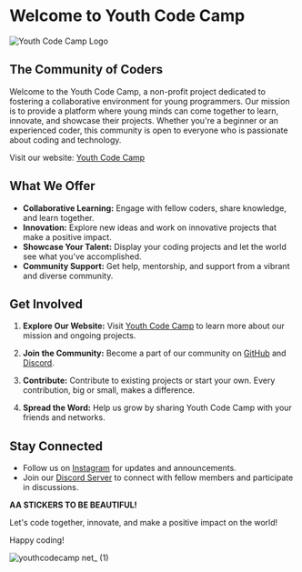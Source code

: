 # Welcome to Youth Code Camp

![Youth Code Camp Logo](![logo](https://github.com/Youth-codecamp/youthcodecamp/assets/121980393/046bff3c-8776-49fe-8682-d8b99c60ed45))



## The Community of Coders

Welcome to the Youth Code Camp, a non-profit project dedicated to fostering a collaborative environment for young programmers. Our mission is to provide a platform where young minds can come together to learn, innovate, and showcase their projects. Whether you're a beginner or an experienced coder, this community is open to everyone who is passionate about coding and technology.

Visit our website: [Youth Code Camp](https://www.youthcodecamp.net)

## What We Offer

- **Collaborative Learning:** Engage with fellow coders, share knowledge, and learn together.
- **Innovation:** Explore new ideas and work on innovative projects that make a positive impact.
- **Showcase Your Talent:** Display your coding projects and let the world see what you've accomplished.
- **Community Support:** Get help, mentorship, and support from a vibrant and diverse community.

## Get Involved

1. **Explore Our Website:** Visit [Youth Code Camp](https://www.youthcodecamp.net) to learn more about our mission and ongoing projects.

2. **Join the Community:** Become a part of our community on [GitHub](https://github.com/Youth-codecamp) and [Discord](https://discord.com/invite/h5dfqzGZ22).

3. **Contribute:** Contribute to existing projects or start your own. Every contribution, big or small, makes a difference.

4. **Spread the Word:** Help us grow by sharing Youth Code Camp with your friends and networks.

## Stay Connected

- Follow us on [Instagram](https://www.instagram.com/youthcodecamp/) for updates and announcements.
- Join our [Discord Server](https://discord.com/invite/h5dfqzGZ22) to connect with fellow members and participate in discussions.

**AA STICKERS TO BE BEAUTIFUL!**

Let's code together, innovate, and make a positive impact on the world!

Happy coding!

![youthcodecamp net_ (1)](https://github.com/Youth-codecamp/youthcodecamp/assets/121980393/04964f01-2855-49fe-9d14-0381337faba2)


